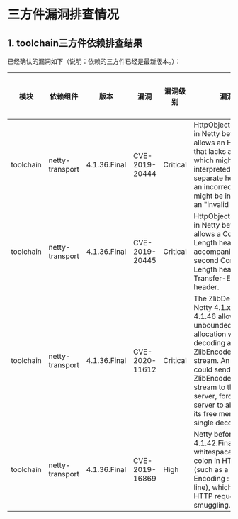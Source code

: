 # 三方件漏洞排查情况

## 1. toolchain三方件依赖排查结果

已经确认的漏洞如下（说明：依赖的三方件已经是最新版本。）：

| 模块      |  依赖组件  |版本| 漏洞         |  漏洞级别             |   漏洞描述 |  是否解决 |    说明    |
| ---------| --------------------|----------------------|----------------|----------------- |----------------|-----------------|---------------------------------|
|toolchain| netty-transport  | 4.1.36.Final | CVE-2019-20444  |  Critical        |HttpObjectDecoder.java in Netty before 4.1.44 allows an HTTP header that lacks a colon, which might be interpreted as a separate header with an incorrect syntax, or might be interpreted as an "invalid fold." | 否        | servicecomb 1.3.0 被动依赖的三方件     |
|toolchain| netty-transport  | 4.1.36.Final | CVE-2019-20445  |  Critical        |HttpObjectDecoder.java in Netty before 4.1.44 allows a Content-Length header to be accompanied by a second Content-Length header, or by a Transfer-Encoding header.| 否        | servicecomb 1.3.0 被动依赖的三方件     |
|toolchain| netty-transport  | 4.1.36.Final | CVE-2020-11612  |  Critical        |The ZlibDecoders in Netty 4.1.x before 4.1.46 allow for unbounded memory allocation while decoding a ZlibEncoded byte stream. An attacker could send a large ZlibEncoded byte stream to the Netty server, forcing the server to allocate all of its free memory to a single decoder. | 否        | servicecomb 1.3.0 被动依赖的三方件     |
|toolchain| netty-transport  | 4.1.36.Final | CVE-2019-16869  |  High       |Netty before 4.1.42.Final mishandles whitespace before the colon in HTTP headers (such as a "Transfer-Encoding : chunked" line), which leads to HTTP request smuggling. | 否    | servicecomb 1.3.0 被动依赖的三方件     |

